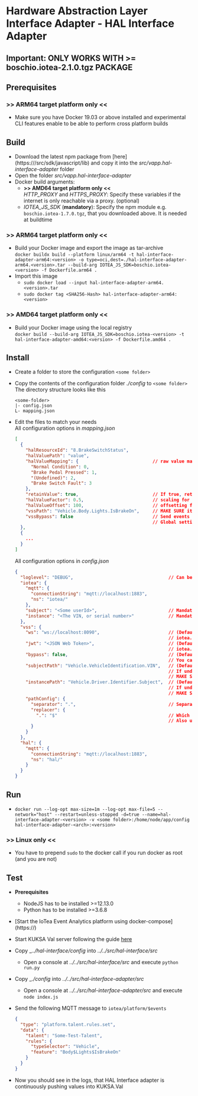 <!---
  Copyright (c) 2021 Robert Bosch GmbH

  This Source Code Form is subject to the terms of the Mozilla Public
  License, v. 2.0. If a copy of the MPL was not distributed with this
  file, You can obtain one at https://mozilla.org/MPL/2.0/.

  SPDX-License-Identifier: MPL-2.0
-->

# Hardware Abstraction Layer Interface Adapter - HAL Interface Adapter

## Important: ONLY WORKS WITH >= boschio.iotea-2.1.0.tgz PACKAGE

## Prerequisites

### >> ARM64 target platform only <<

- Make sure you have Docker 19.03 or above installed and experimental CLI features enable to be able to perform cross platform builds

## Build

- Download the latest npm package from [here](https://<Github IoTea repo>/src/sdk/javascript/lib) and copy it into the _src/vapp.hal-interface-adapter_ folder
- Open the folder _src/vapp.hal-interface-adapter_
- Docker build arguments:
  - __>> AMD64 target platform only <<__<br>
    _HTTP\_PROXY_ and _HTTPS\_PROXY_: Specify these variables if the internet is only reachable via a proxy. (optional)
  - _IOTEA_JS_SDK_ (__mandatory__): Specify the npm module e.g. `boschio.iotea-1.7.0.tgz`, that you downloaded above. It is needed at buildtime

### >> ARM64 target platform only <<

- Build your Docker image and export the image as tar-archive<br>
  `docker buildx build --platform linux/arm64 -t hal-interface-adapter-arm64:<version> -o type=oci,dest=./hal-interface-adapter-arm64.<version>.tar --build-arg IOTEA_JS_SDK=boschio.iotea-<version> -f Dockerfile.arm64 .`
- Import this image
  - `sudo docker load --input hal-interface-adapter-arm64.<version>.tar`
  - `sudo docker tag <SHA256-Hash> hal-interface-adapter-arm64:<version>`

### >> AMD64 target platform only <<

- Build your Docker image using the local registry<br>
  `docker build --build-arg IOTEA_JS_SDK=boschio.iotea-<version> -t hal-interface-adapter-amd64:<version> -f Dockerfile.amd64 .`

## Install

- Create a folder to store the configuration `<some folder>`
- Copy the contents of the configuration folder _./config_ to `<some folder>`<br>
  The directory structure looks like this<br>

  ```code
  <some-folder>
  |- config.json
  L- mapping.json
  ```

- Edit the files to match your needs<br>
  All configuration options in _mapping.json_

  ```json
  [
    {
      "halResourceId": "8.BrakeSwitchStatus",
      "halValuePath": "value",
      "halValueMapping": {                            // raw value mapping (optional)
        "Normal Condition": 0,
        "Brake Pedal Pressed": 1,
        "(Undefined)": 2,
        "Brake Switch Fault": 3
      },
      "retainValue": true,                            // If true, retain the last value and republish it if the feature is requested (default = true)
      "halValueFactor": 0.5,                          // scaling for numerical values (optional)
      "halValueOffset": 100,                          // offsetting for numerical values (optional)
      "vssPath": "Vehicle.Body.Lights.IsBrakeOn",     // MAKE SURE it's compatible path notation for the current Kuksa.VAL version
      "vssBypass": false                              // Send events directly to IoTea without publishing them to Kuksa.VAL
                                                      // Global setting in config.json will be overridden by this signal-based value
    },
    {
      ...
    }
  ]
  ```

  All configuration options in _config.json_

  ```json
  {
    "loglevel": "DEBUG",                                    // Can be VERBOSE, DEBUG, INFO, WARN, ERROR
    "iotea": {
      "mqtt": {
        "connectionString": "mqtt://localhost:1883",
        "ns": "iotea/"
      },
      "subject": "<Some userId>",                           // Mandatory, if Kuksa.VAL should be bypasseed, vss.ws is not given and/or vss.subjectPath is undefined
      "instance": "<The VIN, or serial number>"             // Mandatory, if Kuksa.VAL should be bypasseed, vss.ws is not given and/or vss.instancePath is undefined
    },
    "vss": {
      "ws": "ws://localhost:8090",                          // (Default: undefined) If not given, all events will be automatically sent to IoTea
                                                            // iotea.subject AND iotea.instance are mandatory
      "jwt": "<JSON Web Token>",                            // (Default: undefined) If not given, all events will be automatically sent to IoTea
                                                            // iotea.subject AND iotea.instance are mandatory
      "bypass": false,                                      // (Default: false) If true, send all signal events to IoTea Event Analytics per default
                                                            // You can override this globel setting, by setting the bypass flag in your mapping configuration (mapping.json)
      "subjectPath": "Vehicle.VehicleIdentification.VIN",   // (Default: undefined) Subject will be read from the given path, if vss.ws and vss.jwt are also given
                                                            // If undefined AND at least one event has to be bypass Kuksa.VAL, iotea.subject is mandatory
                                                            // MAKE SURE it's compatible path notation for the current Kuksa.VAL version
      "instancePath": "Vehicle.Driver.Identifier.Subject",  // (Default: undefined) Instance will be read from the given path, if vss.ws and vss.jwt are also given
                                                            // If undefined AND at least one event has to be bypass Kuksa.VAL, iotea.instance is mandatory
                                                            // MAKE SURE it's compatible path notation for the current Kuksa.VAL version
      "pathConfig": {
        "separator": ".",                                   // Separators, which are used for different hierarchical layers in VSS paths
        "replacer": {
          ".": "$"                                          // Which characters have to be replaced (from left to right) to derive IoTea compatible type and feature from VSS paths
                                                            // Also used to transform given type and feature from IoTea into VSS paths to check whether mappings are present in mapping.json
        }
      }
    },
    "hal": {
      "mqtt": {
        "connectionString": "mqtt://localhost:1883",
        "ns": "hal/"
      }
    }
  }
  ```

## Run

- `docker run --log-opt max-size=1m --log-opt max-file=5 --network="host" --restart=unless-stopped -d=true --name=hal-interface-adapter-<version> -v <some folder>:/home/node/app/config hal-interface-adapter-<arch>:<version>`

### >> Linux only <<

- You have to prepend `sudo` to the docker call if you run docker as root (and you are not)

## Test

- __Prerequisites__
  - NodeJS has to be installed >=12.13.0
  - Python has to be installed >=3.6.8
- [Start the IoTea Event Analytics platform using docker-compose](https://<Github IoTea repo>)
- Start KUKSA Val server following the guide [here](../vss/README.md)
- Copy __../hal-interface/config_ into _../../src/hal-interface/src_
  - Open a console at _../../src/hal-interface/src_ and execute `python run.py`
- Copy __./config_ into _../../src/hal-interface-adapter/src_
  - Open a console at _../../src/hal-interface-adapter/src_ and execute `node index.js`
- Send the following MQTT message to `iotea/platform/$events`

  ```json
  {
    "type": "platform.talent.rules.set",
    "data": {
      "talent": "Some-Test-Talent",
      "rules": {
        "typeSelector": "Vehicle",
        "feature": "Body$Lights$IsBrakeOn"
      }
    }
  }
  ```

- Now you should see in the logs, that HAL Interface adapter is continuously pushing values into KUKSA.Val
